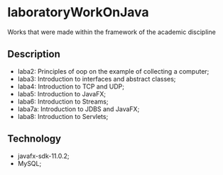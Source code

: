 # laboratoryWorkOnJava
Works that were made within the framework of the academic discipline
## Description
- laba2:
Principles of oop on the example of collecting a computer;
- laba3:
Introduction to interfaces and abstract classes;
- laba4:
Introduction to TCP and UDP;
- laba5:
Introduction to JavaFX;
- laba6:
Introduction to Streams;
- laba7a:
Introduction to JDBS and JavaFX;
- laba8:
Introduction to Servlets;
## Technology
- javafx-sdk-11.0.2;
- MySQL;
